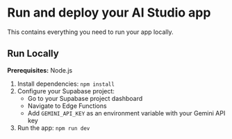 # Run and deploy your AI Studio app

This contains everything you need to run your app locally.

## Run Locally

**Prerequisites:**  Node.js


1. Install dependencies:
   `npm install`
2. Configure your Supabase project:
   - Go to your Supabase project dashboard
   - Navigate to Edge Functions
   - Add `GEMINI_API_KEY` as an environment variable with your Gemini API key
3. Run the app:
   `npm run dev`
